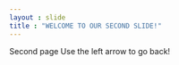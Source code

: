 ```yaml
---
layout : slide
title : "WELCOME TO OUR SECOND SLIDE!"
---
```

Second page
Use the left arrow to go back!

